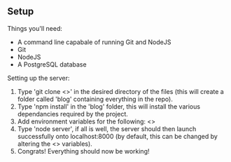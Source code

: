## Setup
Things you'll need:

- A command line capabale of running Git and NodeJS
- Git
- NodeJS
- A PostgreSQL database

Setting up the server:

1. Type 'git clone <>' in the desired directory of the files (this will create a folder called 'blog' containing everything in the repo).
2. Type 'npm install' in the 'blog' folder, this will install the various dependancies required by the project.
3. Add environment variables for the following: <>
4. Type 'node server', if all is well, the server should then launch successfully onto localhost:8000 (by default, this can be changed by altering the <> variables).
5. Congrats! Everything should now be working!
